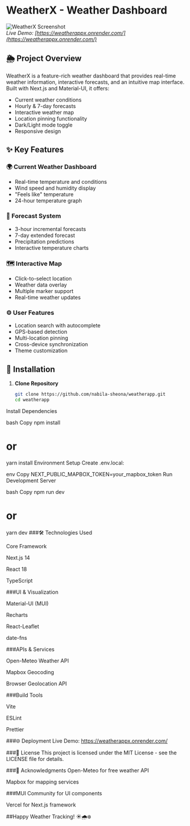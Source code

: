 # WeatherX - Weather Dashboard

![WeatherX Screenshot](https://weatherappx.onrender.com/og-image.png)  
*Live Demo: [https://weatherappx.onrender.com/](https://weatherappx.onrender.com/)*

## 🌦️ Project Overview
WeatherX is a feature-rich weather dashboard that provides real-time weather information, interactive forecasts, and an intuitive map interface. Built with Next.js and Material-UI, it offers:

- Current weather conditions
- Hourly & 7-day forecasts
- Interactive weather map
- Location pinning functionality
- Dark/Light mode toggle
- Responsive design

## ✨ Key Features

### 🌍 Current Weather Dashboard
- Real-time temperature and conditions
- Wind speed and humidity display
- "Feels like" temperature
- 24-hour temperature graph

### 📅 Forecast System
- 3-hour incremental forecasts
- 7-day extended forecast
- Precipitation predictions
- Interactive temperature charts

### 🗺️ Interactive Map
- Click-to-select location
- Weather data overlay
- Multiple marker support
- Real-time weather updates

### ⚙️ User Features
- Location search with autocomplete
- GPS-based detection
- Multi-location pinning
- Cross-device synchronization
- Theme customization

## 🚀 Installation

1. **Clone Repository**
   ```bash
   git clone https://github.com/nabila-sheona/weatherapp.git
   cd weatherapp
Install Dependencies

bash
Copy
npm install
# or
yarn install
Environment Setup
Create .env.local:

env
Copy
NEXT_PUBLIC_MAPBOX_TOKEN=your_mapbox_token
Run Development Server

bash
Copy
npm run dev
# or
yarn dev
###🛠️ Technologies Used

Core Framework

Next.js 14

React 18

TypeScript

###UI & Visualization

Material-UI (MUI)

Recharts

React-Leaflet

date-fns

###APIs & Services

Open-Meteo Weather API

Mapbox Geocoding

Browser Geolocation API

###Build Tools

Vite

ESLint

Prettier

###🌐 Deployment
Live Demo: https://weatherappx.onrender.com/

###📄 License
This project is licensed under the MIT License - see the LICENSE file for details.

###🙏 Acknowledgments
Open-Meteo for free weather API

Mapbox for mapping services

###MUI Community for UI components

Vercel for Next.js framework

##Happy Weather Tracking! ☀️🌧️❄️

